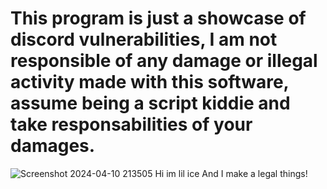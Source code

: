 # This program is just a showcase of discord vulnerabilities, I am not responsible of any damage or illegal activity made with this software, assume being a script kiddie and take responsabilities of your damages.
![Screenshot 2024-04-10 213505](https://github.com/devlilnova/lil-nova/assets/168679670/da4fa668-efd8-4c05-bd1e-056334f9de0c)
Hi im lil ice And I make a legal things!
